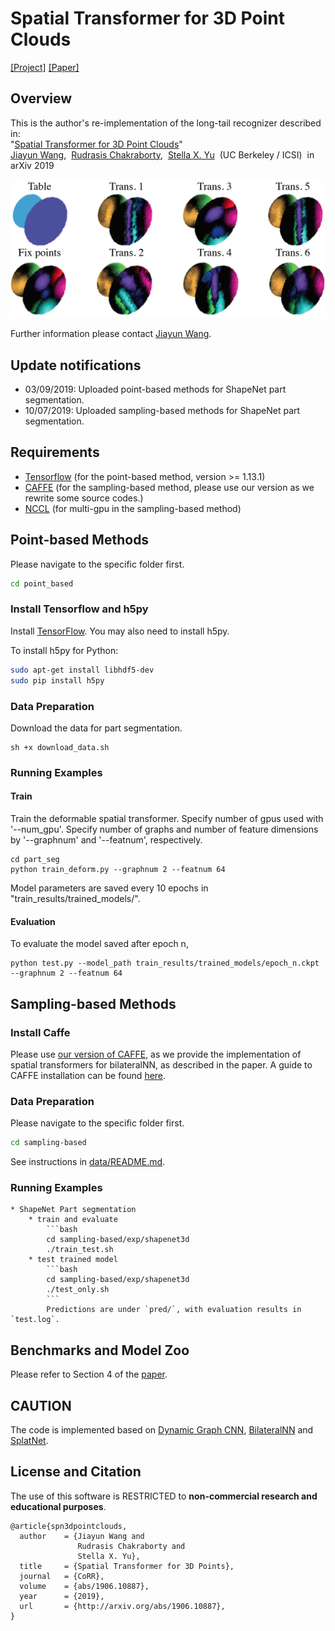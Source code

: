 # Spatial Transformer for 3D Point Clouds

[[Project]](http://pwang.pw/spn.html) [[Paper]](https://arxiv.org/abs/1906.10887)   

## Overview
This is the author's re-implementation of the long-tail recognizer described in:  
"[Spatial Transformer for 3D Point Clouds](https://arxiv.org/abs/1906.10887)"   
[Jiayun Wang](http://pwang.pw/),&nbsp; [Rudrasis Chakraborty](https://rudra1988.github.io/),&nbsp; [Stella X. Yu](https://www1.icsi.berkeley.edu/~stellayu/)&nbsp; (UC Berkeley / ICSI)&nbsp; 
in arXiv 2019

<img src='./assets/intro.png' width=800>

Further information please contact [Jiayun Wang](mailto:peterwg@berkeley.edu).

## Update notifications
* 03/09/2019: Uploaded point-based methods for ShapeNet part segmentation.
* 10/07/2019: Uploaded sampling-based methods for ShapeNet part segmentation.

## Requirements
* [Tensorflow](https://www.tensorflow.org/get_started/os_setup) (for the point-based method, version >= 1.13.1)
* [CAFFE](https://github.com/samaonline/caffe-deform) (for the sampling-based method, please use our version as we rewrite some source codes.)
* [NCCL](https://github.com/NVIDIA/nccl) (for multi-gpu in the sampling-based method)

## Point-based Methods

Please navigate to the specific folder first.

```bash
cd point_based
```

### Install Tensorflow and h5py

Install <a href="https://www.tensorflow.org/get_started/os_setup" target="_blank">TensorFlow</a>. You may also need to install h5py.

To install h5py for Python:
```bash
sudo apt-get install libhdf5-dev
sudo pip install h5py
```

### Data Preparation

Download the data for part segmentation.

```
sh +x download_data.sh
```

### Running Examples

#### Train

Train the deformable spatial transformer. Specify number of gpus used with '--num_gpu'. Specify number of graphs and number of feature dimensions by '--graphnum' and '--featnum', respectively. 

```
cd part_seg
python train_deform.py --graphnum 2 --featnum 64
```

Model parameters are saved every 10 epochs in "train_results/trained_models/".

#### Evaluation

To evaluate the model saved after epoch n, 

```
python test.py --model_path train_results/trained_models/epoch_n.ckpt  --graphnum 2 --featnum 64
```

## Sampling-based Methods

### Install Caffe

Please use [our version of CAFFE](https://github.com/samaonline/caffe-deform), as we provide the implementation of spatial transformers for bilateralNN, as described in the paper. A guide to CAFFE installation can be found [here](https://caffe.berkeleyvision.org/installation.html).

### Data Preparation

Please navigate to the specific folder first.

```bash
cd sampling-based
```

See instructions in [data/README.md](https://github.com/samaonline/spatial-transformer-for-3d-point-clouds/blob/master/sampling-based/data/README.md).

### Running Examples

    * ShapeNet Part segmentation
        * train and evaluate
            ```bash
            cd sampling-based/exp/shapenet3d
            ./train_test.sh
        * test trained model
            ```bash
            cd sampling-based/exp/shapenet3d
            ./test_only.sh
            ```
            Predictions are under `pred/`, with evaluation results in `test.log`.

## Benchmarks and Model Zoo

Please refer to Section 4 of the [paper](https://arxiv.org/abs/1906.10887).

## CAUTION
The code is implemented based on [Dynamic Graph CNN](https://github.com/WangYueFt/dgcnn), [BilateralNN](https://github.com/MPI-IS/bilateralNN) and [SplatNet](https://github.com/NVlabs/splatnet).

## License and Citation
The use of this software is RESTRICTED to **non-commercial research and educational purposes**.
```
@article{spn3dpointclouds,
  author    = {Jiayun Wang and
               Rudrasis Chakraborty and
               Stella X. Yu},
  title     = {Spatial Transformer for 3D Points},
  journal   = {CoRR},
  volume    = {abs/1906.10887},
  year      = {2019},
  url       = {http://arxiv.org/abs/1906.10887},
}
```
